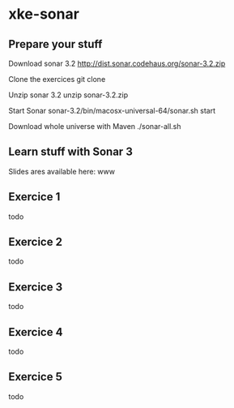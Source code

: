 xke-sonar
=========

Prepare your stuff
------------------

Download sonar 3.2
  http://dist.sonar.codehaus.org/sonar-3.2.zip

Clone the exercices
  git clone

Unzip sonar 3.2
  unzip sonar-3.2.zip

Start Sonar
  sonar-3.2/bin/macosx-universal-64/sonar.sh start

Download whole universe with Maven
  ./sonar-all.sh

Learn stuff with Sonar 3
------------------------

Slides ares available here: www

Exercice 1
----------

todo

Exercice 2
----------

todo

Exercice 3
----------

todo

Exercice 4
----------

todo

Exercice 5
----------

todo





